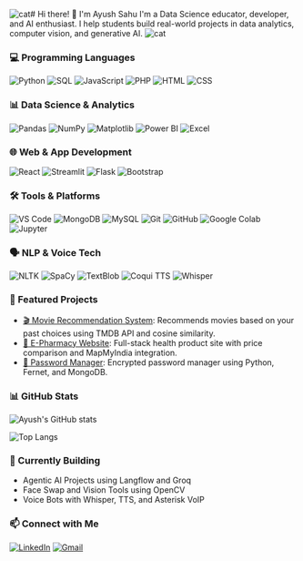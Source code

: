 ![cat](https://github.com/user-attachments/assets/e42163a6-4433-48ec-8358-c95fe8df4dcd)# Hi there! 👋 I'm Ayush Sahu
I'm a Data Science educator, developer, and AI enthusiast. I help students build real-world projects in data analytics, computer vision, and generative AI.
![cat](https://github.com/user-attachments/assets/b20bdacf-d651-4f43-8073-e230045bd691)

### 💻 Programming Languages
![Python](https://img.shields.io/badge/Python-3776AB?style=for-the-badge&logo=python&logoColor=white)
![SQL](https://img.shields.io/badge/SQL-005C84?style=for-the-badge&logo=postgresql&logoColor=white)
![JavaScript](https://img.shields.io/badge/JavaScript-F7DF1E?style=for-the-badge&logo=javascript&logoColor=black)
![PHP](https://img.shields.io/badge/PHP-777BB4?style=for-the-badge&logo=php&logoColor=white)
![HTML](https://img.shields.io/badge/HTML5-E34F26?style=for-the-badge&logo=html5&logoColor=white)
![CSS](https://img.shields.io/badge/CSS3-1572B6?style=for-the-badge&logo=css3&logoColor=white)


### 📊 Data Science & Analytics
![Pandas](https://img.shields.io/badge/Pandas-150458?style=for-the-badge&logo=pandas&logoColor=white)
![NumPy](https://img.shields.io/badge/NumPy-013243?style=for-the-badge&logo=numpy&logoColor=white)
![Matplotlib](https://img.shields.io/badge/Matplotlib-11557C?style=for-the-badge&logo=matplotlib&logoColor=white)
![Power BI](https://img.shields.io/badge/PowerBI-F2C811?style=for-the-badge&logo=powerbi&logoColor=black)
![Excel](https://img.shields.io/badge/Excel-217346?style=for-the-badge&logo=microsoft-excel&logoColor=white)


### 🌐 Web & App Development
![React](https://img.shields.io/badge/React-20232A?style=for-the-badge&logo=react&logoColor=61DAFB)
![Streamlit](https://img.shields.io/badge/Streamlit-FF4B4B?style=for-the-badge&logo=streamlit&logoColor=white)
![Flask](https://img.shields.io/badge/Flask-000000?style=for-the-badge&logo=flask&logoColor=white)
![Bootstrap](https://img.shields.io/badge/Bootstrap-563D7C?style=for-the-badge&logo=bootstrap&logoColor=white)


### 🛠️ Tools & Platforms
![VS Code](https://img.shields.io/badge/VSCode-007ACC?style=for-the-badge&logo=visual-studio-code&logoColor=white)
![MongoDB](https://img.shields.io/badge/MongoDB-4EA94B?style=for-the-badge&logo=mongodb&logoColor=white)
![MySQL](https://img.shields.io/badge/MySQL-4479A1?style=for-the-badge&logo=mysql&logoColor=white)
![Git](https://img.shields.io/badge/Git-F05032?style=for-the-badge&logo=git&logoColor=white)
![GitHub](https://img.shields.io/badge/GitHub-181717?style=for-the-badge&logo=github&logoColor=white)
![Google Colab](https://img.shields.io/badge/Google_Colab-F9AB00?style=for-the-badge&logo=googlecolab&logoColor=white)
![Jupyter](https://img.shields.io/badge/Jupyter-F37626?style=for-the-badge&logo=jupyter&logoColor=white)


### 🗣️ NLP & Voice Tech
![NLTK](https://img.shields.io/badge/NLTK-301C54?style=for-the-badge&logo=nltk&logoColor=white)
![SpaCy](https://img.shields.io/badge/SpaCy-09A3D5?style=for-the-badge&logo=spacy&logoColor=white)
![TextBlob](https://img.shields.io/badge/TextBlob-F8C471?style=for-the-badge)
![Coqui TTS](https://img.shields.io/badge/Coqui_TTS-55BDB3?style=for-the-badge)
![Whisper](https://img.shields.io/badge/Whisper.cpp-000000?style=for-the-badge)


### 🚀 Featured Projects

- [🎬 Movie Recommendation System](https://github.com/ayushsahu/movie-recommender): Recommends movies based on your past choices using TMDB API and cosine similarity.
- [🛒 E-Pharmacy Website](https://github.com/ayushsahu/epharmacy): Full-stack health product site with price comparison and MapMyIndia integration.
- [🔐 Password Manager](https://github.com/ayushsahu/password-manager): Encrypted password manager using Python, Fernet, and MongoDB.

### 📊 GitHub Stats
![Ayush's GitHub stats](https://github-readme-stats.vercel.app/api?username=ayushkanha&show_icons=true&theme=radical)

![Top Langs](https://github-readme-stats.vercel.app/api/top-langs/?username=ayushkanha&layout=compact&theme=radical)

### 🌱 Currently Building

- Agentic AI Projects using Langflow and Groq
- Face Swap and Vision Tools using OpenCV
- Voice Bots with Whisper, TTS, and Asterisk VoIP

### 📫 Connect with Me

[![LinkedIn](https://img.shields.io/badge/LinkedIn-AyushSahu-blue?style=for-the-badge&logo=linkedin)](https://linkedin.com/in/ayush-kumar-sahu-299b8b23b)
[![Gmail](https://img.shields.io/badge/Gmail-ayushkanha19@gmail.com-red?style=for-the-badge&logo=gmail)](mailto:ayushkanha19@gmail.com)
